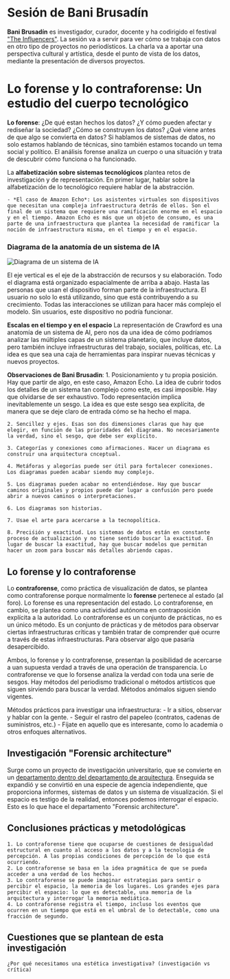 # Sesión de Bani Brusadín

**Bani Brusadín** es investigador, curador, docente y ha codirigido el festival ["The Influencers"](https://theinfluencers.org/). La sesión va a servir para ver cómo se trabaja con datos en otro tipo de proyectos no periodísticos. La charla va a aportar una perspectiva cultural y artística, desde el punto de vista de los datos, mediante la presentación de diversos proyectos.

# Lo forense y lo contraforense: Un estudio del cuerpo tecnológico

**Lo forense**: ¿De qué estan hechos los datos? ¿Y cómo pueden afectar y rediseñar la sociedad? ¿Cómo se construyen los datos? ¿Qué viene antes de que algo se convierta en datos?
Si hablamos de sistemas de datos, no solo estamos hablando de técnicas, sino también estamos tocando un tema social y político. El análisis forense analiza un cuerpo o una situación y trata de descubrir cómo funciona o ha funcionado.

La **alfabetización sobre sistemas tecnológicos** plantea retos de investigación y de representación. En primer lugar, hablar sobre la alfabetización de lo tecnológico requiere hablar de la abstracción.

	- *El caso de Amazon Echo*: Los asistentes virtuales son dispositivos que necesitan una compleja infraestructura detrás de ellos. Son el final de un sistema que requiere una ramificación enorme en el espacio y en el tiempo. Amazon Echo es más que un objeto de consumo, es una parte de una infraestructura que plantea la necesidad de ramificar la noción de infraestructura misma, en el tiempo y en el espacio.

### Diagrama de la anatomía de un sistema de IA

![Diagrama de un sistema de IA](https://designculture.com.br/wp-content/uploads/2019/11/Designs-of-Year_dezeen_hero-1704x958-1.jpg "Diagrama de la anatomía de un sistema de IA")

El eje vertical es el eje de la abstracción de recursos y su elaboración. Todo el diagrama está organizado espacialmente de arriba a abajo. Hasta las personas que usan el dispositivo forman parte de la infraestructura. El usuario no solo lo está utilizando, sino que está contribuyendo a su crecimiento. Todas las interacciones se utilizan para hacer más complejo el modelo. Sin usuarios, este dispositivo no podría funcionar.

**Escalas en el tiempo y en el espacio**
La representación de Crawford es una anatomía de un sistema de AI, pero nos da una idea de cómo podríamos analizar las múltiples capas de un sistema planetario, que incluye datos, pero también incluye infraestructuras del trabajo, sociales, políticas, etc. La idea es que sea una caja de herramientas para inspirar nuevas técnicas y nuevos proyectos.

**Observaciones de Bani Brusadin**:
	1. Posicionamiento y tu propia posición. Hay que partir de algo, en este caso, Amazon Echo. La idea de cubrir todos los detalles de un sistema tan complejo como este, es casi imposible. Hay que olvidarse de ser exhaustivo. Todo representación implica inevitablemente un sesgo. La idea es que este sesgo sea explícita, de manera que se deje claro de entrada cómo se ha hecho el mapa.

	2. Sencillez y ejes. Esas son dos dimensiones claras que hay que elegir, en función de las prioridades del diagrama. No necesariamente la verdad, sino el sesgo, que debe ser explícito.

	3. Categorías y conexiones como afirmaciones. Hacer un diagrama es construir una arquitectura cnceptual.

	4. Metáforas y alegorías puede ser útil para fortalecer conexiones. Los diagramas pueden acabar siendo muy complejo.

	5. Los diagramas pueden acabar no entendiéndose. Hay que buscar caminos originales y propios puede dar lugar a confusión pero puede abrir a nuevos caminos o interpretaciones.

	6. Los diagramas son historias.

	7. Usae el arte para acercarse a la tecnopolítica.

	8. Preciśión y exactitud. Los sistemas de datos están en constante proceso de actualización y no tiene sentido buscar la exactitud. En lugar de buscar la exactitud, hay que buscar modelos que permitan hacer un zoom para buscar más detalles abriendo capas.


## Lo forense y lo contraforense

Lo **contraforense**, como práctica de visualización de datos, se plantea como contraforense porque normalmente lo **forense** pertenece al estado (al foro). Lo forense es una representación del estado. Lo contraforense, en cambio, se plantea como una actividad autónoma en contraposición explícita a la autoridad. Lo contraforense es un conjunto de prácticas, no es un único método. Es un conjunto de prácticas y de métodos para observar ciertas infraestructuras críticas y también tratar de comprender qué ocurre a través de  estas infraestructuras. Para observar algo que pasaría desapercibido.

Ambos, lo forense y lo contraforense, presentan la posibilidad de acercarse a uan supuesta verdad a través de una operación de transparencia. Lo contraforense ve que lo forsense analiza la verdad con toda una serie de sesgos. Hay métodos del periodismo tradicional o métodos artísticos que siguen sirviendo para buscar la verdad. Métodos anómalos siguen siendo vigentes.

Métodos prácticos para investigar una infraestructura:
	- Ir a sitios, observar y hablar con la gente.
	- Seguir el rastro del papeleo (contratos, cadenas de suministros, etc.)
	- Fíjate en aquello que es interesante, como lo academia o otros enfoques alternativos.

## Investigación "Forensic architecture"

Surge como un proyecto de investigación universitario, que se convierte en un [departamento dentro del departamento de arquitectura](https://forensic-architecture.org/). Enseguida se expandió y se convirtió en una especie de agencia independiente, que proporciona informes, sistemas de datos y un sistema de visualización. Si el espacio es testigo de la realidad, entonces podemos interrogar el espacio. Esto es lo que hace el departamento "Forensic architecture".

## Conclusiones prácticas y metodológicas

	1. Lo contraforense tiene que ocuparse de cuestiones de desigualdad estructural en cuanto al acceso a los datos y a la tecnologia de percepción. A las propias condiciones de percepción de lo que está ocurriendo.
	2. Lo contraforense se basa en la idea pragmática de que se pueda acceder a una verdad de los hechos.
	3. Lo contraforense se puede imaginar estrategias para sentir o percibir el espacio, la memoria de los lugares. Los grandes ejes para percibir el espacio: lo que es detectable, una memoria de la arquitectura y interrogar la memoria mediática.
	4. Lo contraforense registra el tiempo, incluso los eventos que ocurren en un tiempo que está en el umbral de lo detectable, como una fracción de segundo.

## Cuestiones que se plantean de esta investigación
	¿Por qué necesitamos una estética investigativa? (investigación vs crítica)
